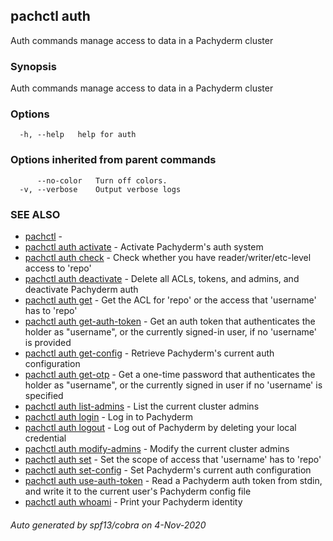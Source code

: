 ## pachctl auth

Auth commands manage access to data in a Pachyderm cluster

### Synopsis

Auth commands manage access to data in a Pachyderm cluster

### Options

```
  -h, --help   help for auth
```

### Options inherited from parent commands

```
      --no-color   Turn off colors.
  -v, --verbose    Output verbose logs
```

### SEE ALSO

* [pachctl](pachctl.md)	 - 
* [pachctl auth activate](pachctl_auth_activate.md)	 - Activate Pachyderm's auth system
* [pachctl auth check](pachctl_auth_check.md)	 - Check whether you have reader/writer/etc-level access to 'repo'
* [pachctl auth deactivate](pachctl_auth_deactivate.md)	 - Delete all ACLs, tokens, and admins, and deactivate Pachyderm auth
* [pachctl auth get](pachctl_auth_get.md)	 - Get the ACL for 'repo' or the access that 'username' has to 'repo'
* [pachctl auth get-auth-token](pachctl_auth_get-auth-token.md)	 - Get an auth token that authenticates the holder as "username", or the currently signed-in user, if no 'username' is provided
* [pachctl auth get-config](pachctl_auth_get-config.md)	 - Retrieve Pachyderm's current auth configuration
* [pachctl auth get-otp](pachctl_auth_get-otp.md)	 - Get a one-time password that authenticates the holder as "username", or the currently signed in user if no 'username' is specified
* [pachctl auth list-admins](pachctl_auth_list-admins.md)	 - List the current cluster admins
* [pachctl auth login](pachctl_auth_login.md)	 - Log in to Pachyderm
* [pachctl auth logout](pachctl_auth_logout.md)	 - Log out of Pachyderm by deleting your local credential
* [pachctl auth modify-admins](pachctl_auth_modify-admins.md)	 - Modify the current cluster admins
* [pachctl auth set](pachctl_auth_set.md)	 - Set the scope of access that 'username' has to 'repo'
* [pachctl auth set-config](pachctl_auth_set-config.md)	 - Set Pachyderm's current auth configuration
* [pachctl auth use-auth-token](pachctl_auth_use-auth-token.md)	 - Read a Pachyderm auth token from stdin, and write it to the current user's Pachyderm config file
* [pachctl auth whoami](pachctl_auth_whoami.md)	 - Print your Pachyderm identity

###### Auto generated by spf13/cobra on 4-Nov-2020
